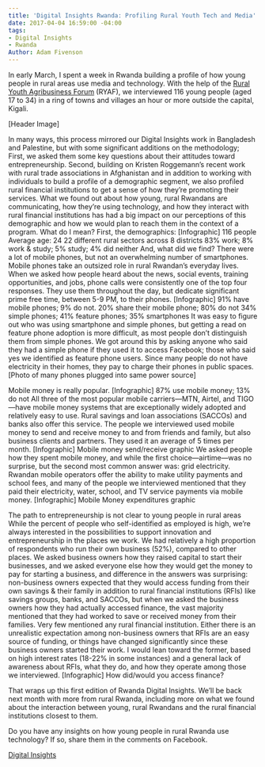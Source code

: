 ```yaml
---
title: 'Digital Insights Rwanda: Profiling Rural Youth Tech and Media'
date: 2017-04-04 16:59:00 -04:00
tags:
- Digital Insights
- Rwanda
Author: Adam Fivenson
---
```


In early March, I spent a week in Rwanda building a profile of how young people in rural areas use media and technology. With the help of the [Rural Youth Agribusiness Forum]( https://www.facebook.com/RYAF2016/) (RYAF), we interviewed 116 young people (aged 17 to 34) in a ring of towns and villages an hour or more outside the capital, Kigali.
 
[Header Image]

In many ways, this process mirrored our Digital Insights work in Bangladesh and Palestine, but with some significant additions on the methodology; First, we asked them some key questions about their attitudes toward entrepreneurship. Second, building on Kristen Roggemann’s recent work with rural trade associations in Afghanistan and in addition to working with individuals to build a profile of a demographic segment, we also profiled rural financial institutions to get a sense of how they’re promoting their services. What we found out about how young, rural Rwandans are communicating, how they’re using technology, and how they interact with rural financial institutions has had a big impact on our perceptions of this demographic and how we would plan to reach them in the context of a program. What do I mean? First, the demographics: 
 [Infographic]
116 people
Average age: 24
22 different rural sectors across 8 districts 
83% work; 8% work & study; 5% study; 4% did neither
And, what did we find?
There were a lot of mobile phones, but not an overwhelming number of smartphones. 
Mobile phones take an outsized role in rural Rwandan’s everyday lives. When we asked how people heard about the news, social events, training opportunities, and jobs, phone calls were consistently one of the top four responses. They use them throughout the day, but dedicate significant prime free time, between 5-9 PM, to their phones. 
[Infographic]
91% have mobile phones; 9% do not. 
20% share their mobile phone; 80% do not 
34% simple phones; 41% feature phones; 35% smartphones 
It was easy to figure out who was using smartphone and simple phones, but getting a read on feature phone adoption is more difficult, as most people don’t distinguish them from simple phones. We got around this by asking anyone who said they had a simple phone if they used it to access Facebook; those who said yes we identified as feature phone users. 
Since many people do not have electricity in their homes, they pay to charge their phones in public spaces. 
[Photo of many phones plugged into same power source]

Mobile money is really popular.
[Infographic]
87% use mobile money; 13% do not
All three of the most popular mobile carriers—MTN, Airtel, and TIGO—have mobile money systems that are exceptionally widely adopted and relatively easy to use. Rural savings and loan associations (SACCOs) and banks also offer this service. The people we interviewed used mobile money to send and receive money to and from friends and family, but also business clients and partners. They used it an average of 5 times per month. 
[Infographic] 
Mobile money send/receive graphic
We asked people how they spent mobile money, and while the first choice—airtime—was no surprise, but the second most common answer was: grid electricity. Rwandan mobile operators offer the ability to make utility payments and school fees, and many of the people we interviewed mentioned that they paid their electricity, water, school, and TV service payments via mobile money. 
[Infographic]
Mobile Money expenditures graphic

The path to entrepreneurship is not clear to young people in rural areas
While the percent of people who self-identified as employed is high, we’re always interested in the possibilities to support innovation and entrepreneurship in the places we work. We had relatively a high proportion of respondents who run their own business (52%), compared to other places. 
We asked business owners how they raised capital to start their businesses, and we asked everyone else how they would get the money to pay for starting a business, and difference in the answers was surprising: non-business owners expected that they would access funding from their own savings & their family in addition to rural financial institutions (RFIs) like savings groups, banks, and SACCOs, but when we asked the business owners how they had actually accessed finance, the vast majority mentioned that they had worked to save or received money from their families. Very few mentioned any rural financial institution. Either there is an unrealistic expectation among non-business owners that RFIs are an easy source of funding, or things have changed significantly since these business owners started their work. I would lean toward the former, based on high interest rates (18-22% in some instances) and a general lack of awareness about RFIs, what they do, and how they operate among those we interviewed. 
[Infographic]
How did/would you access finance?

That wraps up this first edition of Rwanda Digital Insights. We’ll be back next month with more from rural Rwanda, including more on what we found about the interaction between young, rural Rwandans and the rural financial institutions closest to them. 

Do you have any insights on how young people in rural Rwanda use technology? If so, share them in the comments on Facebook.  

 


[Digital Insights](https://dai-global-digital.com/tags/?tag=digital-insights) 
